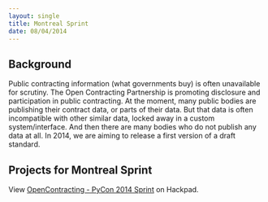 ```yaml
---
layout: single
title: Montreal Sprint
date: 08/04/2014
---
```

## Background
Public contracting information (what governments buy) is often unavailable for scrutiny. The Open Contracting Partnership is promoting disclosure and participation in public contracting. At the moment, many public bodies are publishing their contract data, or parts of their data. But that data is often incompatible with other similar data, locked away in a custom system/interface. And then there are many bodies who do not publish any data at all. In 2014, we are aiming to release a first version of a draft standard.

## Projects for Montreal Sprint
<script src="https://opencontractingdata.hackpad.com/wpJvs8HRVED.js"></script><noscript><div>View <a href="https://opencontractingdata.hackpad.com/wpJvs8HRVED">OpenContracting - PyCon 2014 Sprint</a> on Hackpad.</div></noscript>
